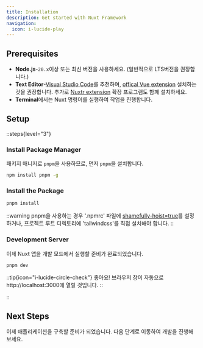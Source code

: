 ```yaml
---
title: Installation
description: Get started with Nuxt Framework
navigation:
  icon: i-lucide-play
---
```


## Prerequisites
- **Node.js**-`20.x`이상 또는 최신 버전을 사용하세요. (일반적으로 LTS버전을 권장합니다.)
- **Text Editor**-[Visual Studio Code](https://code.visualstudio.com/)를 추천하며, [offical Vue extension](https://marketplace.visualstudio.com/items?itemName=Vue.volar) 설치하는 것을 권장합니다.
추가로 [Nuxtr extension](https://marketplace.visualstudio.com/items?itemName=Nuxtr.nuxtr-vscode) 확장 프로그램도 함께 설치하세요.
- **Terminal**에서는 Nuxt 명령어를 실행하여 작업을 진행합니다.

## Setup

::steps{level="3"}

### Install Package Manager
패키지 매니저로 `pnpm`을 사용하므로, 먼저 `pnpm`을 설치합니다.
```bash [npm]
npm install pnpm -g
```


### Install the Package
```bash [pnpm]
pnpm install
```
::warning
pnpm을 사용하는 경우 '.npmrc' 파일에 [shamefully-hoist=true](https://pnpm.io/npmrc#shamefully-hoist)를 설정하거나, 프로젝트 루트 디렉토리에 'tailwindcss'를 직접 설치해야 합니다.
::

### Development Server
이제 Nuxt 앱을 개발 모드에서 실행할 준비가 완료되었습니다.
```bash[pnpm]
pnpm dev
```

::tip{icon="i-lucide-circle-check"}
좋아요! 브라우저 창이 자동으로 http://localhost:3000에 열릴 것입니다.
::

::

## Next Steps
이제 애플리케이션을 구축할 준비가 되었습니다. 다음 단계로 이동하여 개발을 진행해 보세요.